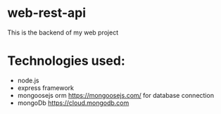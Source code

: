# web-rest-api
This is the backend of my web project

# Technologies used:
* node.js
* express framework 
* mongoosejs orm <https://mongoosejs.com/> for database connection
* mongoDb <https://cloud.mongodb.com>
